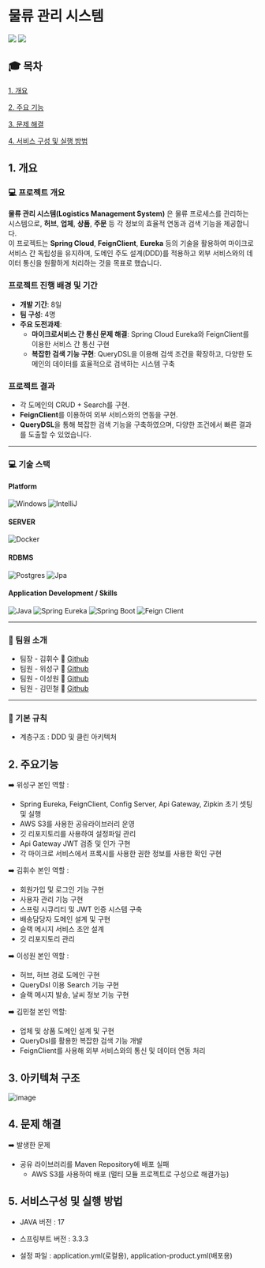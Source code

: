 # 물류 관리 시스템
<img src="https://img.shields.io/badge/github-181717?style=for-the-badge&logo=github&logoColor=white">
<img src="https://capsule-render.vercel.app/api?type=wave&color=auto&height=300&section=header&text=물류관리시스템&fontSize=90" />

## :mortar_board: 목차
[1. 개요](#1-개요)

[2. 주요 기능](#2-주요기능)

[3. 문제 해결](#3-문제-해결)

[4. 서비스 구성 및 실행 방법](#4-서비스구성-및-실행-방법) 



## 1. 개요
### :computer: 프로젝트 개요
**물류 관리 시스템(Logistics Management System)** 은 물류 프로세스를 관리하는 시스템으로, **허브**, **업체**, **상품**, **주문** 등 각 정보의 효율적 연동과 검색 기능을 제공합니다.  
이 프로젝트는 **Spring Cloud**, **FeignClient**, **Eureka** 등의 기술을 활용하여 마이크로서비스 간 독립성을 유지하며, 도메인 주도 설계(DDD)를 적용하고 외부 서비스와의 데이터 통신을 원활하게 처리하는 것을 목표로 했습니다.

### 프로젝트 진행 배경 및 기간
- **개발 기간**: 8일
- **팀 구성**: 4명
- **주요 도전과제**:
  - **마이크로서비스 간 통신 문제 해결**: Spring Cloud Eureka와 FeignClient를 이용한 서비스 간 통신 구현
  - **복잡한 검색 기능 구현**: QueryDSL을 이용해 검색 조건을 확장하고, 다양한 도메인의 데이터를 효율적으로 검색하는 시스템 구축

### 프로젝트 결과
- 각 도메인의 CRUD + Search를 구현.
- **FeignClient**를 이용하여 외부 서비스와의 연동을 구현.
- **QueryDSL**을 통해 복잡한 검색 기능을 구축하였으며, 다양한 조건에서 빠른 결과를 도출할 수 있었습니다.

<hr>


### :computer: 기술 스택
#### Platform
![Windows](https://img.shields.io/badge/Windows-2496ED)
![IntelliJ](https://img.shields.io/badge/IntelliJ-2496ED)

#### SERVER
![Docker](https://img.shields.io/badge/Doker-2496ED)
#### RDBMS
![Postgres](https://img.shields.io/badge/Postgres-2496ED)
![Jpa](https://img.shields.io/badge/Jpa-2496ED)

#### Application Development / Skills
![Java](https://img.shields.io/badge/Java-2496ED)
![Spring Eureka](https://img.shields.io/badge/Spring%20Cloud-00FF7F)
![Spring Boot](https://img.shields.io/badge/Spring%20Boot-00FF7F)
![Feign Client](https://img.shields.io/badge/Feign%20Client-2496ED)
<hr>

### :busts_in_silhouette: 팀원 소개
- 팀장 - 김휘수 :walking:  [Github](https://github.com/notitle12)
- 팀원 - 위성구 :walking:  [Github](https://github.com/weseonggu)
- 팀원 - 이성원 :walking:  [Github](https://github.com/lsw71311)
- 팀원 - 김민철 :walking:  [Github](https://github.com/kmc198989)
<hr>

### :flags: 기본 규칙
- 계층구조 : DDD 및 클린 아키텍처


## 2. 주요기능
:arrow_right: 위성구
본인 역할 :
- Spring Eureka, FeignClient, Config Server, Api Gateway, Zipkin 초기 셋팅 및 실행
- AWS S3를 사용한 공유라이브러리 운영
- 깃 리포지토리를 사용하여 설정파일 관리
- Api Gateway JWT 검증 및 인가 구현
- 각 마이크로 서비스에서 프록시를 사용한 권한 정보를 사용한 확인 구현

:arrow_right: 김휘수
본인 역할 :
- 회원가입 및 로그인 기능 구현
- 사용자 관리 기능 구현
- 스프링 시큐리티 및 JWT 인증 시스템 구축
- 배송담당자 도메인 설계 및 구현
- 슬랙 메시지 서비스 초안 설계
- 깃 리포지토리 관리

:arrow_right: 이성원
본인 역할 :
- 허브, 허브 경로 도메인 구현
- QueryDsl 이용 Search 기능 구현
- 슬랙 메시지 발송, 날씨 정보 기능 구현

:arrow_right: 김민철
본인 역할:
- 업체 및 상품 도메인 설계 및 구현
- QueryDsl를 활용한 복잡한 검색 기능 개발
- FeignClient를 사용해 외부 서비스와의 통신 및 데이터 연동 처리

## 3. 아키텍쳐 구조
![image](https://www.notion.so/teamsparta/6c6fab694136477ab5fa900bc060daed?pvs=4#e8f18ff3e44b468f92578c0ff1759437)

## 4. 문제 해결
:arrow_right: 발생한 문제
- 공유 라이브러리를 Maven Repository에 배포 실패
    - AWS S3를 사용하여 배포 (멀티 모듈 프로젝트로 구성으로 해결가능)

## 5. 서비스구성 및 실행 방법
- JAVA 버전 : 17

- 스프링부트 버전 : 3.3.3

- 설정 파일 : application.yml(로컬용), application-product.yml(배포용)

















